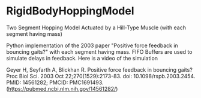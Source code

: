 # RigidBodyHoppingModel
Two Segment Hopping Model Actuated by a Hill-Type Muscle (with each segment having mass)

Python implementation of the 2003 paper "Positive force feedback in bouncing gaits?" with each segment having mass. FIFO Buffers are used to simulate delays in feedback. Here is a video of the simulation

Geyer H, Seyfarth A, Blickhan R. Positive force feedback in bouncing gaits? Proc Biol Sci. 2003 Oct 22;270(1529):2173-83. doi: 10.1098/rspb.2003.2454. PMID: 14561282; PMCID: PMC1691493. (https://pubmed.ncbi.nlm.nih.gov/14561282/)
